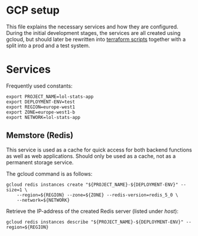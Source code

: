 # GCP setup
This file explains the necessary services and how they are configured. During the initial development stages, the services are all created using gcloud, but should later be rewritten into [terraform scripts](https://cloud.google.com/architecture/managing-infrastructure-as-code) together with a split into a prod and a test system.


# Services
Frequently used constants:
```
export PROJECT_NAME=lol-stats-app
export DEPLOYMENT-ENV=test
export REGION=europe-west1
export ZONE=europe-west1-b
export NETWORK=lol-stats-app
```


## Memstore (Redis)
This service is used as a cache for quick access for both backend functions as well as web applications. Should only be used as a cache, not as a permanent storage service.

The gcloud command is as follows:
```
gcloud redis instances create "${PROJECT_NAME}-${DEPLOYMENT-ENV}" --size=1 \
    --region=${REGION} --zone=${ZONE} --redis-version=redis_5_0 \
    --network=${NETWORK}
```

Retrieve the IP-address of the created Redis server (listed under *host*):
```
gcloud redis instances describe "${PROJECT_NAME}-${DEPLOYMENT-ENV}" --region=${REGION}
```
